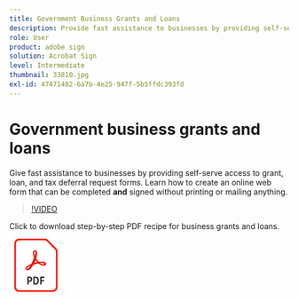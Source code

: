 ```yaml
---
title: Government Business Grants and Loans
description: Provide fast assistance to businesses by providing self-serve access to grant, loan, and tax deferral request forms
role: User
product: adobe sign
solution: Acrobat Sign
level: Intermediate
thumbnail: 33810.jpg
exl-id: 47471402-6a7b-4e25-947f-5b5ffdc393fd
---
```

# Government business grants and loans

Give fast assistance to businesses by providing self-serve access to grant, loan, and tax deferral request forms. Learn how to create an online web form that can be completed **and** signed without printing or mailing anything.

>[!VIDEO](https://video.tv.adobe.com/v/33810?hidetitle=true)

Click to download step-by-step PDF recipe for business grants and loans.

[![Download PDF Recipe](../assets/acrobat_PDF_96.png)](../assets/UseCaseRecipe-EN-CreatingWebForms.pdf)

